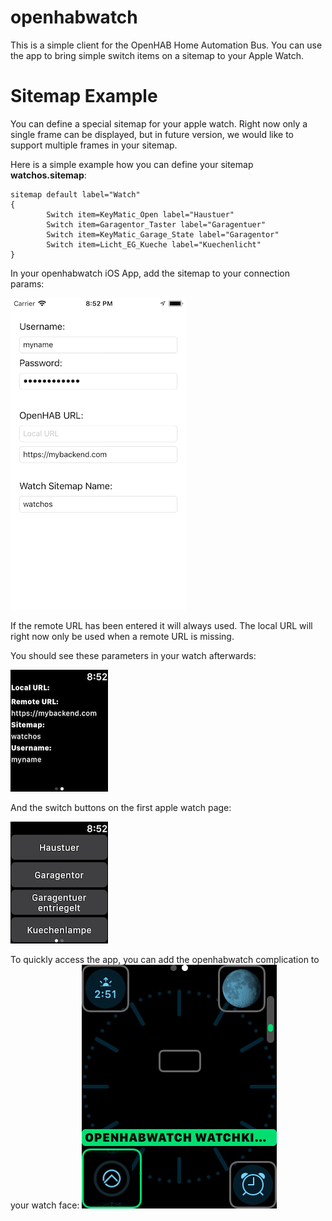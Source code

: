 # openhabwatch

This is a simple client for the OpenHAB Home Automation Bus. You can use the app to bring simple switch items on a sitemap to your Apple Watch.

# Sitemap Example

You can define a special sitemap for your apple watch. Right now only a single frame can be displayed, but in future version, we would like to support multiple frames in your sitemap.

Here is a simple example how you can define your sitemap **watchos.sitemap**:

```
sitemap default label="Watch"
{
        Switch item=KeyMatic_Open label="Haustuer"
        Switch item=Garagentor_Taster label="Garagentuer"
        Switch item=KeyMatic_Garage_State label="Garagentor"
        Switch item=Licht_EG_Kueche label="Kuechenlicht"
}
```

In your openhabwatch iOS App, add the sitemap to your connection params:

![iOS Preferences Screen](openhabwatch-ios.png "Openhabwatch iOS Preferences Screen")

If the remote URL has been entered it will always used. The local URL will right now only be used when a remote URL is missing.

You should see these parameters in your watch afterwards:

![WatchOS Preferences Screen](openhabwatch-1.png "Openhabwatch WatchOS Preferences Screen")

And the switch buttons on the first apple watch page:

![WatchOS Sitemap Screen](openhabwatch-2.png "Openhabwatch WatchOS Sitemap Screen")

To quickly access the app, you can add the openhabwatch complication to your watch face:
![WatchOS Complication Screen](openhabwatch-3.png "Openhabwatch WatchOS Complication Screen")

